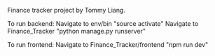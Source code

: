 Finance tracker project by Tommy Liang.

To run backend:
Navigate to env/bin
"source activate"
Navigate to Finance_Tracker
"python manage.py runserver"

To run frontend:
Navigate to Finance_Tracker/frontend
"npm run dev"
